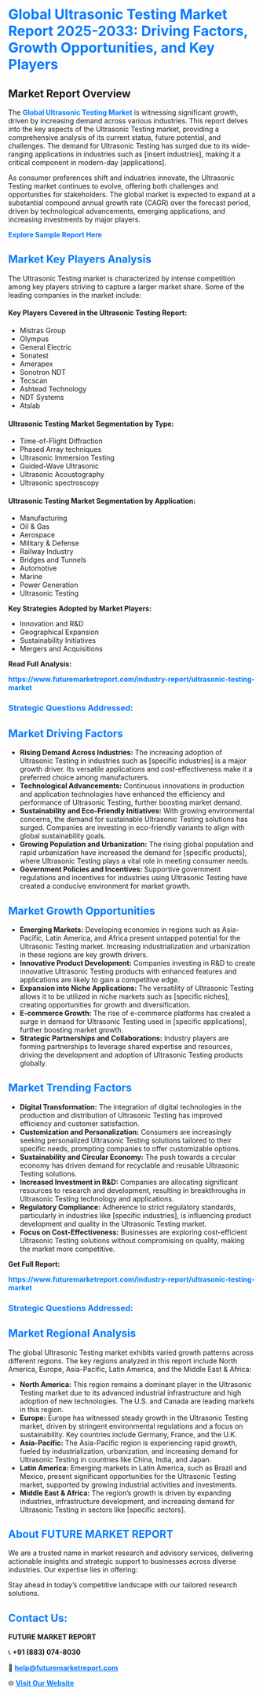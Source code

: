 <h1 style="color: #007BFF;">Global Ultrasonic Testing Market Report 2025-2033: Driving Factors, Growth Opportunities, and Key Players</h1>

<section id="overview">
<h2>Market Report Overview</h2>
<p>The <a href="https://www.futuremarketreport.com/industry-report/ultrasonic-testing-market" style="color: #007BFF; text-decoration: none;"><strong>Global Ultrasonic Testing Market</strong></a> is witnessing significant growth, driven by increasing demand across various industries. This report delves into the key aspects of the Ultrasonic Testing market, providing a comprehensive analysis of its current status, future potential, and challenges. The demand for Ultrasonic Testing has surged due to its wide-ranging applications in industries such as [insert industries], making it a critical component in modern-day [applications].</p>
<p>As consumer preferences shift and industries innovate, the Ultrasonic Testing market continues to evolve, offering both challenges and opportunities for stakeholders. The global market is expected to expand at a substantial compound annual growth rate (CAGR) over the forecast period, driven by technological advancements, emerging applications, and increasing investments by major players.</p>
</section>

<section id="overview">
<p><a href="https://www.futuremarketreport.com/request-sample/reportId=120923" style="color: #007BFF; text-decoration: none;"><strong>Explore Sample Report Here</strong></a></p>
</section>

<section id="key-players">
<h2 style="color: #007BFF;">Market Key Players Analysis</h2>
<p>The Ultrasonic Testing market is characterized by intense competition among key players striving to capture a larger market share. Some of the leading companies in the market include:</p>
<h4>Key Players Covered in the Ultrasonic Testing Report:</h4>
<ul><li>Mistras Group</li><li>Olympus</li><li>General Electric</li><li>Sonatest</li><li>Amerapex</li><li>Sonotron NDT</li><li>Tecscan</li><li>Ashtead Technology</li><li>NDT Systems</li><li>Atslab</li></ul>
<h4>Ultrasonic Testing Market Segmentation by Type:</h4>
<ul><li>Time-of-Flight Diffraction</li><li>Phased Array techniques</li><li>Ultrasonic Immersion Testing</li><li>Guided-Wave Ultrasonic</li><li>Ultrasonic Acoustography</li><li>Ultrasonic spectroscopy</li></ul>

<h4>Ultrasonic Testing Market Segmentation by Application:</h4>
<ul><li>Manufacturing</li><li>Oil &amp; Gas</li><li>Aerospace</li><li>Military &amp; Defense</li><li>Railway Industry</li><li>Bridges and Tunnels</li><li>Automotive</li><li>Marine</li><li>Power Generation</li><li>Ultrasonic Testing</li></ul>
<p><strong>Key Strategies Adopted by Market Players:</strong></p>
<ul>
<li>Innovation and R&D</li>
<li>Geographical Expansion</li>
<li>Sustainability Initiatives</li>
<li>Mergers and Acquisitions</li>
</ul>
</section>

<section>
<p><strong>Read Full Analysis: </strong></p><a href="https://www.futuremarketreport.com/industry-report/ultrasonic-testing-market" style="color: #007BFF; text-decoration: none;"><strong>https://www.futuremarketreport.com/industry-report/ultrasonic-testing-market</strong></a>
<h3 style="color: #007BFF;">Strategic Questions Addressed:</h3>
</section>

<section id="driving-factors">
<h2 style="color: #007BFF;">Market Driving Factors</h2>
<ul>
<li><strong>Rising Demand Across Industries:</strong> The increasing adoption of Ultrasonic Testing in industries such as [specific industries] is a major growth driver. Its versatile applications and cost-effectiveness make it a preferred choice among manufacturers.</li>
<li><strong>Technological Advancements:</strong> Continuous innovations in production and application technologies have enhanced the efficiency and performance of Ultrasonic Testing, further boosting market demand.</li>
<li><strong>Sustainability and Eco-Friendly Initiatives:</strong> With growing environmental concerns, the demand for sustainable Ultrasonic Testing solutions has surged. Companies are investing in eco-friendly variants to align with global sustainability goals.</li>
<li><strong>Growing Population and Urbanization:</strong> The rising global population and rapid urbanization have increased the demand for [specific products], where Ultrasonic Testing plays a vital role in meeting consumer needs.</li>
<li><strong>Government Policies and Incentives:</strong> Supportive government regulations and incentives for industries using Ultrasonic Testing have created a conducive environment for market growth.</li>
</ul>
</section>

<section id="growth-opportunities">
<h2 style="color: #007BFF;">Market Growth Opportunities</h2>
<ul>
<li><strong>Emerging Markets:</strong> Developing economies in regions such as Asia-Pacific, Latin America, and Africa present untapped potential for the Ultrasonic Testing market. Increasing industrialization and urbanization in these regions are key growth drivers.</li>
<li><strong>Innovative Product Development:</strong> Companies investing in R&D to create innovative Ultrasonic Testing products with enhanced features and applications are likely to gain a competitive edge.</li>
<li><strong>Expansion into Niche Applications:</strong> The versatility of Ultrasonic Testing allows it to be utilized in niche markets such as [specific niches], creating opportunities for growth and diversification.</li>
<li><strong>E-commerce Growth:</strong> The rise of e-commerce platforms has created a surge in demand for Ultrasonic Testing used in [specific applications], further boosting market growth.</li>
<li><strong>Strategic Partnerships and Collaborations:</strong> Industry players are forming partnerships to leverage shared expertise and resources, driving the development and adoption of Ultrasonic Testing products globally.</li>
</ul>
</section>

<section id="trending-factors">
<h2 style="color: #007BFF;">Market Trending Factors</h2>
<ul>
<li><strong>Digital Transformation:</strong> The integration of digital technologies in the production and distribution of Ultrasonic Testing has improved efficiency and customer satisfaction.</li>
<li><strong>Customization and Personalization:</strong> Consumers are increasingly seeking personalized Ultrasonic Testing solutions tailored to their specific needs, prompting companies to offer customizable options.</li>
<li><strong>Sustainability and Circular Economy:</strong> The push towards a circular economy has driven demand for recyclable and reusable Ultrasonic Testing solutions.</li>
<li><strong>Increased Investment in R&D:</strong> Companies are allocating significant resources to research and development, resulting in breakthroughs in Ultrasonic Testing technology and applications.</li>
<li><strong>Regulatory Compliance:</strong> Adherence to strict regulatory standards, particularly in industries like [specific industries], is influencing product development and quality in the Ultrasonic Testing market.</li>
<li><strong>Focus on Cost-Effectiveness:</strong> Businesses are exploring cost-efficient Ultrasonic Testing solutions without compromising on quality, making the market more competitive.</li>
</ul>
</section>

<section>
<p><strong>Get Full Report: </strong></p><a href="https://www.futuremarketreport.com/industry-report/ultrasonic-testing-market" style="color: #007BFF; text-decoration: none;"><strong>https://www.futuremarketreport.com/industry-report/ultrasonic-testing-market</strong></a>
<h3 style="color: #007BFF;">Strategic Questions Addressed:</h3>
</section>


<section id="regional-analysis">
<h2 style="color: #007BFF;">Market Regional Analysis</h2>
<p>The global Ultrasonic Testing market exhibits varied growth patterns across different regions. The key regions analyzed in this report include North America, Europe, Asia-Pacific, Latin America, and the Middle East & Africa:</p>
<ul>
<li><strong>North America:</strong> This region remains a dominant player in the Ultrasonic Testing market due to its advanced industrial infrastructure and high adoption of new technologies. The U.S. and Canada are leading markets in this region.</li>
<li><strong>Europe:</strong> Europe has witnessed steady growth in the Ultrasonic Testing market, driven by stringent environmental regulations and a focus on sustainability. Key countries include Germany, France, and the U.K.</li>
<li><strong>Asia-Pacific:</strong> The Asia-Pacific region is experiencing rapid growth, fueled by industrialization, urbanization, and increasing demand for Ultrasonic Testing in countries like China, India, and Japan.</li>
<li><strong>Latin America:</strong> Emerging markets in Latin America, such as Brazil and Mexico, present significant opportunities for the Ultrasonic Testing market, supported by growing industrial activities and investments.</li>
<li><strong>Middle East & Africa:</strong> The region’s growth is driven by expanding industries, infrastructure development, and increasing demand for Ultrasonic Testing in sectors like [specific sectors].</li>
</ul>
</section>

<footer>
<h2 style="color: #007BFF;">About FUTURE MARKET REPORT</h2>
<p>We are a trusted name in market research and advisory services, delivering actionable insights and strategic support to businesses across diverse industries. Our expertise lies in offering:</p>

<p>Stay ahead in today’s competitive landscape with our tailored research solutions.</p>

<h2 style="color: #007BFF;">Contact Us:</h2>
<p><strong>FUTURE MARKET REPORT</strong></p>
<p>📞 <strong>+91 (883) 074-8030</strong></p>
<p>📧 <strong><a href="mailto:help@futuremarketreport.com" style="color: #007BFF;">help@futuremarketreport.com</a></strong></p>
<p>🌐 <strong><a href="https://www.futuremarketreport.com/" style="color: #007BFF;">Visit Our Website</a></strong></p>
</footer>